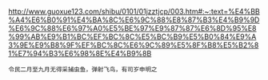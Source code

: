 http://www.guoxue123.com/shibu/0101/01jzztjcp/003.htm#:~:text=%E4%BB%A4%E6%B0%91%E4%BA%8C%E6%9C%88%E8%87%B3%E4%B9%9D%E6%9C%88%E6%97%A0%E5%BE%97%E9%87%87%E6%8D%95%E8%99%AB%E9%B1%BC%EF%BC%8C%E5%BC%B9%E5%B0%84%E9%A3%9E%E9%B8%9F%EF%BC%8C%E6%9C%89%E5%8F%B8%E5%B2%81%E7%94%B3%E6%98%8E%E4%B9%8B


```aidl
令民二月至九月无得采捕虫鱼，弹射飞鸟，有司岁申明之
```
